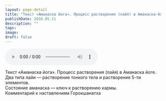 ```yaml
---
layout: page-detail
title: "Текст «Аманаска йога». Процесс растворения (лайя) в Аманаска-йоге"
publishDate: 2010.05.11
description: ""
tags:
image:
draft: false
---
```


<audio title="2010.05.11 - Текст «Аманаска йога». Процесс растворения (лайя) в Аманаска-йоге.mp3" src="/upload/iblock/700/70075a35b72c6675b3b1da00a35e042a.mp3" controls=""></audio>

 Текст «Аманаска йога». Процесс растворения (лайя) в Аманаска йоге.  
 Два типа лайи — растворение тонкого тела и растворение 5-ти элементов.  
 Состояние аманаска — ключ к растворению кармы.  
 Комментарий к наставлениям Горокшанатха   

  
